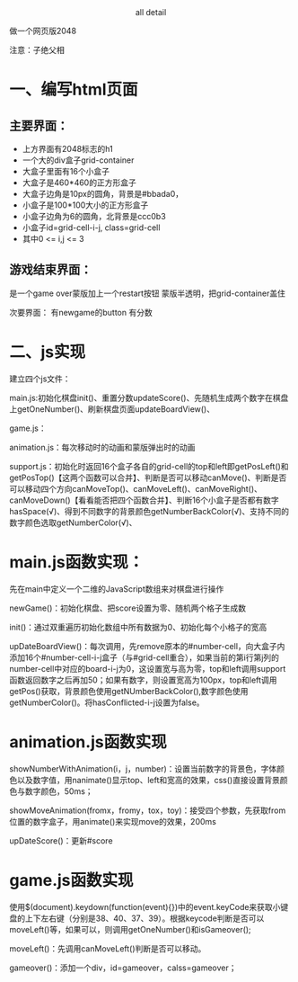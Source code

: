 <center>all detail</center>

做一个网页版2048

注意：子绝父相

# 一、编写html页面

## 主要界面：

+ 上方界面有2048标志的h1
+ 一个大的div盒子grid-container
+ 大盒子里面有16个小盒子
+ 大盒子是460*460的正方形盒子
+ 大盒子边角是10px的圆角，背景是#bbada0，
+ 小盒子是100*100大小的正方形盒子
+ 小盒子边角为6的圆角，北背景是ccc0b3
+ 小盒子id=grid-cell-i-j, class=grid-cell
+ 其中0 <= i,j <= 3



## 游戏结束界面：

是一个game over蒙版加上一个restart按钮
蒙版半透明，把grid-container盖住

次要界面：
有newgame的button
有分数

# 二、js实现

建立四个js文件：

main.js:初始化棋盘init()、重置分数updateScore()、先随机生成两个数字在棋盘上getOneNumber()、刷新棋盘页面updateBoardView()、

game.js：

animation.js：每次移动时的动画和蒙版弹出时的动画

support.js：初始化时返回16个盒子各自的grid-cell的top和left即getPosLeft()和getPosTop()【这两个函数可以合并】、判断是否可以移动canMove()、判断是否可以移动四个方向canMoveTop()、canMoveLeft()、canMoveRight()、canMoveDown()【看看能否把四个函数合并】、判断16个小盒子是否都有数字hasSpace(√)、得到不同数字的背景颜色getNumberBackColor(√)、支持不同的数字颜色选取getNumberColor(√)、







# main.js函数实现：

先在main中定义一个二维的JavaScript数组来对棋盘进行操作

newGame()：初始化棋盘、把score设置为零、随机两个格子生成数

init()：通过双重遍历初始化数组中所有数据为0、初始化每个小格子的宽高

upDateBoardView()：每次调用，先remove原本的#number-cell，向大盒子内添加16个#number-cell-i-j盒子（与#grid-cell重合），如果当前的第i行第j列的number-cell中对应的board-i-j为0，这设置宽与高为零，top和left调用support函数返回数字之后再加50；如果有数字，则设置宽高为100px，top和left调用getPos()获取，背景颜色使用getNUmberBackColor(),数字颜色使用getNumberColor()。将hasConflicted-i-j设置为false。



# animation.js函数实现

showNumberWithAnimation(i，j，number)：设置当前数字的背景色，字体颜色以及数字值，用nanimate()显示top、left和宽高的效果，css()直接设置背景颜色与数字颜色，50ms；

showMoveAnimation(fromx，fromy，tox，toy)：接受四个参数，先获取from位置的数字盒子，用animate()来实现move的效果，200ms

upDateScore()：更新#score



# game.js函数实现

使用$(document).keydown(function(event){})中的event.keyCode来获取小键盘的上下左右键（分别是38、40、37、39）。根据keycode判断是否可以moveLeft()等，如果可以，则调用getOneNumber()和isGameover();



moveLeft()：先调用canMoveLeft()判断是否可以移动。

gameover()：添加一个div，id=gameover，calss=gameover；

